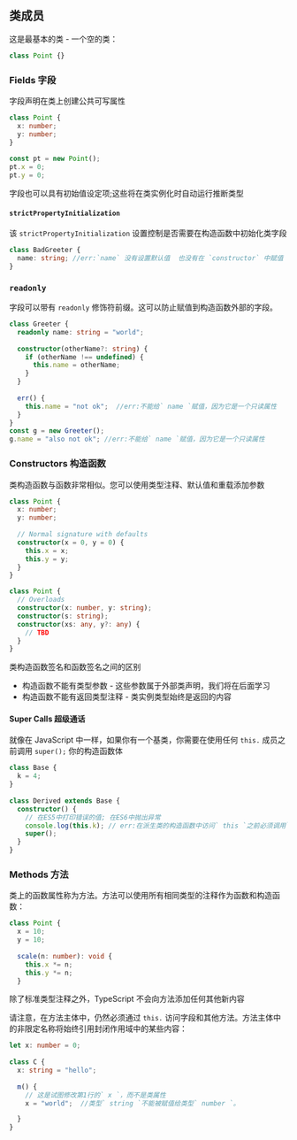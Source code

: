 ## 类成员

这是最基本的类 - 一个空的类：

```ts
class Point {}
```

### Fields 字段

字段声明在类上创建公共可写属性

```ts
class Point {
  x: number;
  y: number;
}
 
const pt = new Point();
pt.x = 0;
pt.y = 0;
```

字段也可以具有初始值设定项;这些将在类实例化时自动运行推断类型

#### `strictPropertyInitialization`

该 `strictPropertyInitialization` 设置控制是否需要在构造函数中初始化类字段

```ts
class BadGreeter {
  name: string; //err:`name` 没有设置默认值  也没有在 `constructor` 中赋值
}

```

### `readonly`

字段可以带有 `readonly` 修饰符前缀。这可以防止赋值到构造函数外部的字段。

```ts
class Greeter {
  readonly name: string = "world";
 
  constructor(otherName?: string) {
    if (otherName !== undefined) {
      this.name = otherName;
    }
  }
 
  err() {
    this.name = "not ok";  //err:不能给` name `赋值，因为它是一个只读属性
  }
}
const g = new Greeter();
g.name = "also not ok"; //err:不能给` name `赋值，因为它是一个只读属性
```

### Constructors 构造函数

类构造函数与函数非常相似。您可以使用类型注释、默认值和重载添加参数

```ts
class Point {
  x: number;
  y: number;
 
  // Normal signature with defaults
  constructor(x = 0, y = 0) {
    this.x = x;
    this.y = y;
  }
}
```

```ts
class Point {
  // Overloads
  constructor(x: number, y: string);
  constructor(s: string);
  constructor(xs: any, y?: any) {
    // TBD
  }
}
```

类构造函数签名和函数签名之间的区别

- 构造函数不能有类型参数 - 这些参数属于外部类声明，我们将在后面学习
- 构造函数不能有返回类型注释 - 类实例类型始终是返回的内容

#### Super Calls 超级通话

就像在 JavaScript 中一样，如果你有一个基类，你需要在使用任何 `this.` 成员之前调用 `super();` 你的构造函数体

```ts
class Base {
  k = 4;
}
 
class Derived extends Base {
  constructor() {
    // 在ES5中打印错误的值; 在ES6中抛出异常
    console.log(this.k); // err:在派生类的构造函数中访问` this `之前必须调用` super `。
    super();
  }
}
```

### Methods 方法

类上的函数属性称为方法。方法可以使用所有相同类型的注释作为函数和构造函数：

```ts
class Point {
  x = 10;
  y = 10;
 
  scale(n: number): void {
    this.x *= n;
    this.y *= n;
  }

```

除了标准类型注释之外，TypeScript 不会向方法添加任何其他新内容

请注意，在方法主体中，仍然必须通过  `this.` 访问字段和其他方法。方法主体中的非限定名称将始终引用封闭作用域中的某些内容：

```ts
let x: number = 0;
 
class C {
  x: string = "hello";
 
  m() {
    // 这是试图修改第1行的` x `，而不是类属性
    x = "world";  //类型` string `不能被赋值给类型` number `。

  }
}
```

